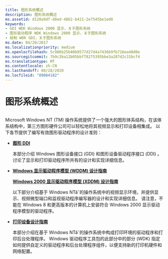 ```yaml
---
title: 图形系统概述
description: 图形系统概述
ms.assetid: d120a9df-d8ed-4862-b421-2e7545be1ed0
keywords:
- GDI WDK Windows 2000 显示，关于图形系统
- 图形驱动程序 WDK Windows 2000 显示，关于图形系统
- 绘制 WDK GDI，关于图形系统
ms.date: 04/20/2017
ms.localizationpriority: medium
ms.openlocfilehash: 5c986b25b40b9577d27d4a7436b9fb716ea40d0e
ms.sourcegitcommit: 7b9c3ba12b05bbf78275395bbe3a287d2c31bcf4
ms.translationtype: MT
ms.contentlocale: zh-CN
ms.lasthandoff: 08/28/2020
ms.locfileid: "89064182"
---
```

# <a name="graphics-system-overview"></a>图形系统概述


## <span id="ddk_graphics_system_overview_gg"></span><span id="DDK_GRAPHICS_SYSTEM_OVERVIEW_GG"></span>


Microsoft Windows NT (TM) 操作系统提供了一个强大的图形体系结构，在该体系结构中，第三方图形硬件公司可以轻松地将其视频显示和打印设备相集成。 以下各节提供了编写有效图形驱动程序的设计准则：

-   [**图形 DDI**](using-the-graphics-ddi.md)

    本部分介绍 Windows 图形设备接口 (GDI) 和图形设备驱动程序接口 (DDI) 。 讨论了显示和打印驱动程序所共有的设计和实现详细信息。

-   [**Windows 显示驱动程序模型 (WDDM) 设计指南**](windows-vista-display-driver-model-design-guide.md)

    [**Windows 2000 显示驱动程序模型 (XDDM) 设计指南**](windows-2000-display-driver-model-design-guide.md)

    以下部分介绍基于 Windows NTâˆ的操作系统中的视频显示环境，并提供显示、视频微型端口和监视驱动程序编写器的设计和实现详细信息。 请注意，不能在 Windows 8 和更高版本的计算机上安装符合 Windows 2000 显示驱动程序模型的驱动程序。

-   [**打印设备设计指南**](../print/index.md)

    本部分介绍在基于 Windows NTâˆ的操作系统中构成打印环境的驱动程序和打印后台处理程序。 Windows 驱动程序工具包的此部分中的部分 (WDK) 指定如何提供自定义的驱动程序和后台处理程序组件，以便支持新的打印机硬件和网络配置。

 

